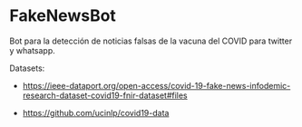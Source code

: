 # FakeNewsBot
Bot para la detección de noticias falsas de la vacuna del COVID para twitter y whatsapp.


Datasets:
- https://ieee-dataport.org/open-access/covid-19-fake-news-infodemic-research-dataset-covid19-fnir-dataset#files

- https://github.com/ucinlp/covid19-data